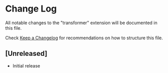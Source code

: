 # Change Log

All notable changes to the "transformer" extension will be documented in this file.

Check [Keep a Changelog](http://keepachangelog.com/) for recommendations on how to structure this file.

## [Unreleased]

- Initial release